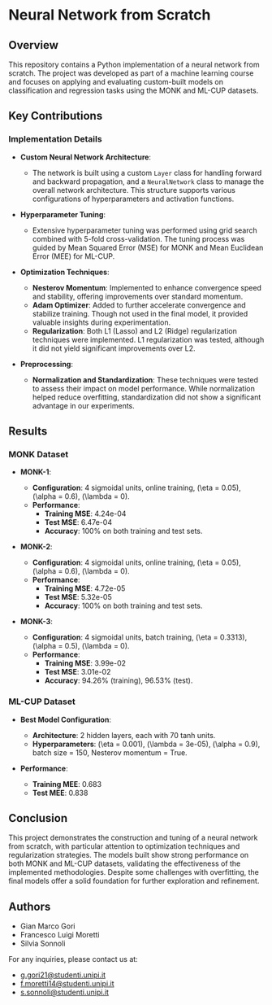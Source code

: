 # Neural Network from Scratch

## Overview

This repository contains a Python implementation of a neural network from scratch. The project was developed as part of a machine learning course and focuses on applying and evaluating custom-built models on classification and regression tasks using the MONK and ML-CUP datasets.

## Key Contributions

### Implementation Details

- **Custom Neural Network Architecture**: 
  - The network is built using a custom `Layer` class for handling forward and backward propagation, and a `NeuralNetwork` class to manage the overall network architecture. This structure supports various configurations of hyperparameters and activation functions.
  
- **Hyperparameter Tuning**: 
  - Extensive hyperparameter tuning was performed using grid search combined with 5-fold cross-validation. The tuning process was guided by Mean Squared Error (MSE) for MONK and Mean Euclidean Error (MEE) for ML-CUP.
  
- **Optimization Techniques**:
  - **Nesterov Momentum**: Implemented to enhance convergence speed and stability, offering improvements over standard momentum.
  - **Adam Optimizer**: Added to further accelerate convergence and stabilize training. Though not used in the final model, it provided valuable insights during experimentation.
  - **Regularization**: Both L1 (Lasso) and L2 (Ridge) regularization techniques were implemented. L1 regularization was tested, although it did not yield significant improvements over L2.

- **Preprocessing**:
  - **Normalization and Standardization**: These techniques were tested to assess their impact on model performance. While normalization helped reduce overfitting, standardization did not show a significant advantage in our experiments.

## Results

### MONK Dataset

- **MONK-1**: 
  - **Configuration**: 4 sigmoidal units, online training, \(\eta = 0.05\), \(\alpha = 0.6\), \(\lambda = 0\).
  - **Performance**: 
    - **Training MSE**: 4.24e-04
    - **Test MSE**: 6.47e-04
    - **Accuracy**: 100% on both training and test sets.

- **MONK-2**: 
  - **Configuration**: 4 sigmoidal units, online training, \(\eta = 0.05\), \(\alpha = 0.6\), \(\lambda = 0\).
  - **Performance**: 
    - **Training MSE**: 4.72e-05
    - **Test MSE**: 5.32e-05
    - **Accuracy**: 100% on both training and test sets.

- **MONK-3**: 
  - **Configuration**: 4 sigmoidal units, batch training, \(\eta = 0.3313\), \(\alpha = 0.5\), \(\lambda = 0\).
  - **Performance**: 
    - **Training MSE**: 3.99e-02
    - **Test MSE**: 3.01e-02
    - **Accuracy**: 94.26% (training), 96.53% (test).

### ML-CUP Dataset

- **Best Model Configuration**:
  - **Architecture**: 2 hidden layers, each with 70 tanh units.
  - **Hyperparameters**: \(\eta = 0.001\), \(\lambda = 3e-05\), \(\alpha = 0.9\), batch size = 150, Nesterov momentum = True.
  
- **Performance**:
  - **Training MEE**: 0.683
  - **Test MEE**: 0.838

## Conclusion

This project demonstrates the construction and tuning of a neural network from scratch, with particular attention to optimization techniques and regularization strategies. The models built show strong performance on both MONK and ML-CUP datasets, validating the effectiveness of the implemented methodologies. Despite some challenges with overfitting, the final models offer a solid foundation for further exploration and refinement.

## Authors

- Gian Marco Gori
- Francesco Luigi Moretti
- Silvia Sonnoli

For any inquiries, please contact us at:
- g.gori21@studenti.unipi.it
- f.moretti14@studenti.unipi.it
- s.sonnoli@studenti.unipi.it
